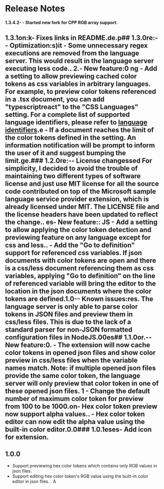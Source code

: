 # Release Notes

#### 1.3.4.2- - Started new fork for CPP RGB array support.
## 1.3.1on:k- Fixes links in README.de.p## 1.3.0re:-- Optimization:s)it  - Some unnecessary regex executions are removed from the language server. This would result in the language server executing less code.. 2.- New feature:0 ng  - Add a setting to allow previewing cached color tokens as css variables in arbitrary languages. For example, to preview color tokens referenced in a .tsx document, you can add "typescriptreact" to the "CSS Languages" setting. For a complete list of supported language identifiers, please refer to [language identifiers](https://code.visualstudio.com/docs/languages/identifiers).e   - If a document reaches the limit of the color tokens defined in the setting. An information notification will be prompt to inform the user of it and suggest bumping the limit.ge.### 1.2.0re:-- License changessed  For simplicity, I decided to avoid the trouble of maintaining two different types of software license and just use MIT license for all the source code contributed on top of the Microsoft sample language service provider extension, which is already licensed under MIT. The LICENSE file and the license headers have been updated to reflect the change.. es- New feature:: JS  - Add a setting to allow applying the color token detection and previewing feature on any language except for css and less..   - Add the "Go to definition" support for referenced css variables. If json documents with color tokens are open and there is a css/less document referencing them as css variables, applying "Go to definition" on the line of referenced variable will bring the editor to the location in the json documents where the color tokens are defined.1.0-- Known issues:res.  The language server is only able to parse color tokens in JSON files and preview them in css/less files. This is due to the lack of a standard parser for non-JSON formatted configuration files in NodeJS.00es## 1.1.0or.-- New feature:0.  - The extension will now cache color tokens in opened json files and show color preview in css/less files when the variable names match. Note: if multiple opened json files provide the same color token, the language server will only preview that color token in one of these opened json files. 1 - Change the default number of maximum color token for preview from 100 to be 1000.on- Hex color token preview now support alpha values.. - Hex color token editor can now edit the alpha value using the built-in color editor.0.0### 1.0.1eses- Add icon for extension.

## 1.0.0

- Support previewing hex color tokens which contains only RGB values in json files.
- Support editing hex color token's RGB value using the built-in color editor in json files.
. A
